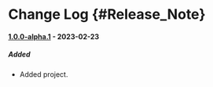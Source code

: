 Change Log {#Release_Note}
==========================

#### [1.0.0-alpha.1](http://10.94.119.180:9009/buckets/release-artifactory/browse/dGhpcmRfcGFydHkvdXRpbHMvdjAuMC4zLWFscGhhLjIv) - 2023-02-23

##### Added

- Added project.
